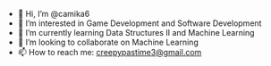 - 👋 Hi, I’m @camika6
- 👀 I’m interested in Game Development and Software Development
- 🌱 I’m currently learning Data Structures II and Machine Learning
- 💞️ I’m looking to collaborate on Machine Learning
- 📫 How to reach me: creepypastime3@gmail.com

